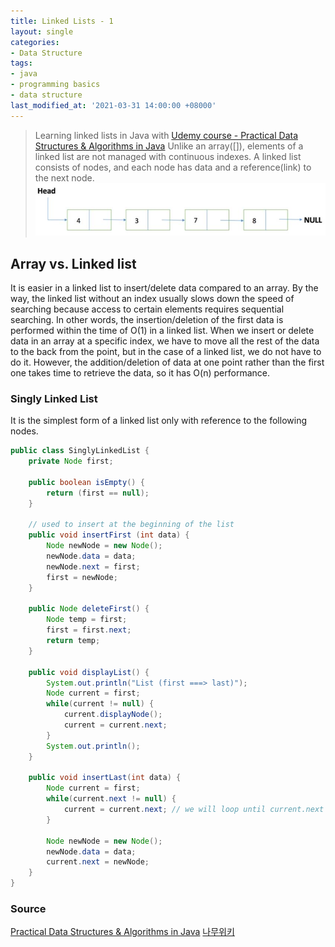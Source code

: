 ```yaml
---
title: Linked Lists - 1
layout: single
categories:
- Data Structure
tags:
- java
- programming basics
- data structure
last_modified_at: '2021-03-31 14:00:00 +08000'
---
```


> Learning linked lists in Java with [Udemy course - Practical Data Structures & Algorithms in Java](https://www.udemy.com/course/practical-data-structures-algorithms-in-java/)
Unlike an array([]), elements of a linked list are not managed with continuous indexes. A linked list consists of nodes, and each node has data and a reference(link) to the next node. 
![Linked list](/assets/images/linked-list.JPG)

## Array vs. Linked list
It is easier in a linked list to insert/delete data compared to an array. By the way, the linked list without an index usually slows down the speed of searching because access to certain elements requires sequential searching. In other words, the insertion/deletion of the first data is performed within the time of O(1) in a linked list. When we insert or delete data in an array at a specific index, we have to move all the rest of the data to the back from the point, but in the case of a linked list, we do not have to do it. However, the addition/deletion of data at one point rather than the first one takes time to retrieve the data, so it has O(n) performance.

### Singly Linked List
It is the simplest form of a linked list only with reference to the following nodes.
```java
public class SinglyLinkedList {
	private Node first;

	public boolean isEmpty() {
		return (first == null);
	}
	
	// used to insert at the beginning of the list
	public void insertFirst (int data) {
		Node newNode = new Node();
		newNode.data = data;
		newNode.next = first;
		first = newNode;
	}
	
	public Node deleteFirst() {
		Node temp = first;
		first = first.next;
		return temp;
	}
	
	public void displayList() {
		System.out.println("List (first ===> last)");
		Node current = first;
		while(current != null) {
			current.displayNode();
			current = current.next;
		}
		System.out.println();
	}
	
	public void insertLast(int data) {
		Node current = first;
		while(current.next != null) {
			current = current.next; // we will loop until current.next is null
		}
		
		Node newNode = new Node();
		newNode.data = data;
		current.next = newNode;
	}
}
```

### Source
[Practical Data Structures & Algorithms in Java](https://www.udemy.com/course/practical-data-structures-algorithms-in-java/)
[나무위키](https://namu.wiki/w/%EC%97%B0%EA%B2%B0%20%EB%A6%AC%EC%8A%A4%ED%8A%B8)